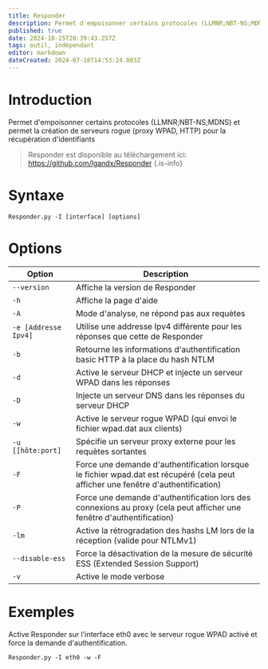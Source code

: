 ```yaml
---
title: Responder
description: Permet d'empoisonner certains protocoles (LLMNR;NBT-NS;MDNS) et permet la création de serveurs rogue (proxy WPAD, HTTP) pour la récupération d'identifiants
published: true
date: 2024-10-25T20:39:43.257Z
tags: outil, indépendant
editor: markdown
dateCreated: 2024-07-18T14:53:24.803Z
---
```


# Introduction

Permet d'empoisonner certains protocoles (LLMNR;NBT-NS;MDNS) et permet la création de serveurs rogue (proxy WPAD, HTTP) pour la récupération d'identifiants

> Responder est disponible au téléchargement ici: https://github.com/lgandx/Responder
> {.is-info}

# Syntaxe

`Responder.py -I [interface] [options]`

# Options

| Option               | Description                                                                                                                       |
| -------------------- | --------------------------------------------------------------------------------------------------------------------------------- |
| `--version`          | Affiche la version de Responder                                                                                                   |
| `-h`                 | Affiche la page d'aide                                                                                                            |
| `-A`                 | Mode d'analyse, ne répond pas aux requètes                                                                                        |
| `-e [Addresse Ipv4]` | Utilise une addresse Ipv4 différente pour les réponses que cette de Responder                                                     |
| `-b`                 | Retourne les informations d'authentification basic HTTP à la place du hash NTLM                                                   |
| `-d`                 | Active le serveur DHCP et injecte un serveur WPAD dans les réponses                                                               |
| `-D`                 | Injecte un serveur DNS dans les réponses du serveur DHCP                                                                          |
| `-w`                 | Active le serveur rogue WPAD (qui envoi le fichier wpad.dat aux clients)                                                          |
| `-u [[hôte:port]`    | Spécifie un serveur proxy externe pour les requètes sortantes                                                                     |
| `-F`                 | Force une demande d'authentification lorsque le fichier wpad.dat est récupéré (cela peut afficher une fenêtre d'authentification) |
| `-P`                 | Force une demande d'authentification lors des connexions au proxy (cela peut afficher une fenêtre d'authentification)             |
| `-lm`                | Active la rétrogradation des hashs LM lors de la réception (valide pour NTLMv1)                                                   |
| `--disable-ess`      | Force la désactivation de la mesure de sécurité ESS (Extended Session Support)                                                    |
| `-v`                 | Active le mode verbose                                                                                                            |

# Exemples

Active Responder sur l'interface eth0 avec le serveur rogue WPAD activé et force la demande d'authentification.

`Responder.py -I eth0 -w -F`
